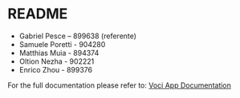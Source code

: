 # README

- Gabriel Pesce – 899638 (referente)
- Samuele Poretti - 904280
- Matthias Muia - 894374
- Oltion Nezha - 902221
- Enrico Zhou - 899376

For the full documentation please refer to: [Voci App Documentation](https://sporetti.github.io/Voci-App/readme.html)
